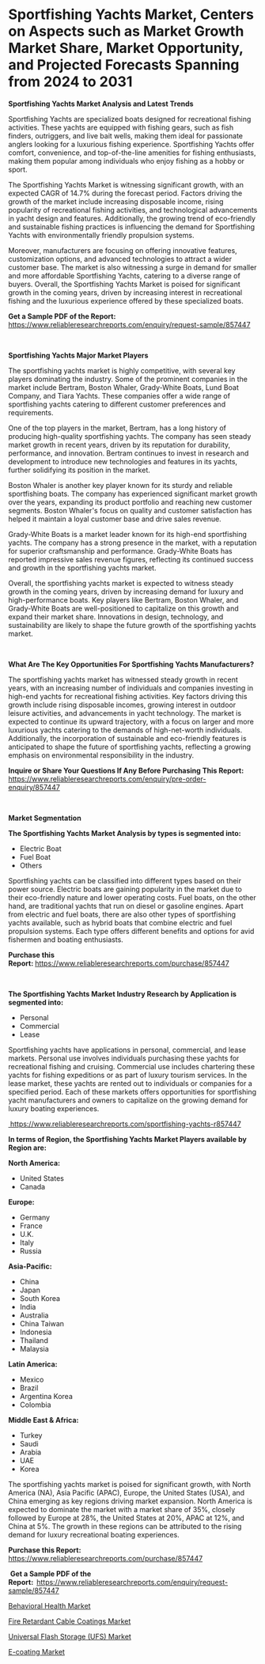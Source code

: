 <p><h1>Sportfishing Yachts Market, Centers on Aspects such as Market Growth Market Share, Market Opportunity, and Projected Forecasts Spanning from 2024 to 2031</h1></p><p><strong>Sportfishing Yachts Market Analysis and Latest Trends</strong></p>
<p><p>Sportfishing Yachts are specialized boats designed for recreational fishing activities. These yachts are equipped with fishing gears, such as fish finders, outriggers, and live bait wells, making them ideal for passionate anglers looking for a luxurious fishing experience. Sportfishing Yachts offer comfort, convenience, and top-of-the-line amenities for fishing enthusiasts, making them popular among individuals who enjoy fishing as a hobby or sport.</p><p>The Sportfishing Yachts Market is witnessing significant growth, with an expected CAGR of 14.7% during the forecast period. Factors driving the growth of the market include increasing disposable income, rising popularity of recreational fishing activities, and technological advancements in yacht design and features. Additionally, the growing trend of eco-friendly and sustainable fishing practices is influencing the demand for Sportfishing Yachts with environmentally friendly propulsion systems.</p><p>Moreover, manufacturers are focusing on offering innovative features, customization options, and advanced technologies to attract a wider customer base. The market is also witnessing a surge in demand for smaller and more affordable Sportfishing Yachts, catering to a diverse range of buyers. Overall, the Sportfishing Yachts Market is poised for significant growth in the coming years, driven by increasing interest in recreational fishing and the luxurious experience offered by these specialized boats.</p></p>
<p><strong>Get a Sample PDF of the Report:&nbsp;</strong> <a href="https://www.reliableresearchreports.com/enquiry/request-sample/857447">https://www.reliableresearchreports.com/enquiry/request-sample/857447</a></p>
<p>&nbsp;</p>
<p><strong>Sportfishing Yachts Major Market Players</strong></p>
<p><p>The sportfishing yachts market is highly competitive, with several key players dominating the industry. Some of the prominent companies in the market include Bertram, Boston Whaler, Grady-White Boats, Lund Boat Company, and Tiara Yachts. These companies offer a wide range of sportfishing yachts catering to different customer preferences and requirements.</p><p>One of the top players in the market, Bertram, has a long history of producing high-quality sportfishing yachts. The company has seen steady market growth in recent years, driven by its reputation for durability, performance, and innovation. Bertram continues to invest in research and development to introduce new technologies and features in its yachts, further solidifying its position in the market.</p><p>Boston Whaler is another key player known for its sturdy and reliable sportfishing boats. The company has experienced significant market growth over the years, expanding its product portfolio and reaching new customer segments. Boston Whaler's focus on quality and customer satisfaction has helped it maintain a loyal customer base and drive sales revenue.</p><p>Grady-White Boats is a market leader known for its high-end sportfishing yachts. The company has a strong presence in the market, with a reputation for superior craftsmanship and performance. Grady-White Boats has reported impressive sales revenue figures, reflecting its continued success and growth in the sportfishing yachts market.</p><p>Overall, the sportfishing yachts market is expected to witness steady growth in the coming years, driven by increasing demand for luxury and high-performance boats. Key players like Bertram, Boston Whaler, and Grady-White Boats are well-positioned to capitalize on this growth and expand their market share. Innovations in design, technology, and sustainability are likely to shape the future growth of the sportfishing yachts market.</p></p>
<p>&nbsp;</p>
<p><strong>What Are The Key Opportunities For Sportfishing Yachts Manufacturers?</strong></p>
<p><p>The sportfishing yachts market has witnessed steady growth in recent years, with an increasing number of individuals and companies investing in high-end yachts for recreational fishing activities. Key factors driving this growth include rising disposable incomes, growing interest in outdoor leisure activities, and advancements in yacht technology. The market is expected to continue its upward trajectory, with a focus on larger and more luxurious yachts catering to the demands of high-net-worth individuals. Additionally, the incorporation of sustainable and eco-friendly features is anticipated to shape the future of sportfishing yachts, reflecting a growing emphasis on environmental responsibility in the industry.</p></p>
<p><strong>Inquire or Share Your Questions If Any Before Purchasing This Report:</strong> <a href="https://www.reliableresearchreports.com/enquiry/pre-order-enquiry/857447">https://www.reliableresearchreports.com/enquiry/pre-order-enquiry/857447</a></p>
<p>&nbsp;</p>
<p><strong>Market Segmentation</strong></p>
<p><strong>The Sportfishing Yachts Market Analysis by types is segmented into:</strong></p>
<p><ul><li>Electric Boat</li><li>Fuel Boat</li><li>Others</li></ul></p>
<p><p>Sportfishing yachts can be classified into different types based on their power source. Electric boats are gaining popularity in the market due to their eco-friendly nature and lower operating costs. Fuel boats, on the other hand, are traditional yachts that run on diesel or gasoline engines. Apart from electric and fuel boats, there are also other types of sportfishing yachts available, such as hybrid boats that combine electric and fuel propulsion systems. Each type offers different benefits and options for avid fishermen and boating enthusiasts.</p></p>
<p><strong>Purchase this Report:&nbsp;</strong><a href="https://www.reliableresearchreports.com/purchase/857447">https://www.reliableresearchreports.com/purchase/857447</a></p>
<p>&nbsp;</p>
<p><strong>The Sportfishing Yachts Market Industry Research by Application is segmented into:</strong></p>
<p><ul><li>Personal</li><li>Commercial</li><li>Lease</li></ul></p>
<p><p>Sportfishing yachts have applications in personal, commercial, and lease markets. Personal use involves individuals purchasing these yachts for recreational fishing and cruising. Commercial use includes chartering these yachts for fishing expeditions or as part of luxury tourism services. In the lease market, these yachts are rented out to individuals or companies for a specified period. Each of these markets offers opportunities for sportfishing yacht manufacturers and owners to capitalize on the growing demand for luxury boating experiences.</p></p>
<p><a href="https://www.reliableresearchreports.com/sportfishing-yachts-r857447">&nbsp;https://www.reliableresearchreports.com/sportfishing-yachts-r857447</a></p>
<p><strong>In terms of Region, the Sportfishing Yachts Market Players available by Region are:</strong></p>
<p>
    <p> <strong> North America: </strong>
        <ul>
            <li>United States</li>
            <li>Canada</li>
        </ul>
        </p> 
    <p> <strong> Europe: </strong>
        <ul>
            <li>Germany</li>
            <li>France</li>
            <li>U.K.</li>
            <li>Italy</li>
            <li>Russia</li>
        </ul>
        </p> 
    <p> <strong> Asia-Pacific: </strong>
        <ul>
            <li>China</li>
            <li>Japan</li>
            <li>South Korea</li>
            <li>India</li>
            <li>Australia</li>
            <li>China Taiwan</li>
            <li>Indonesia</li>
            <li>Thailand</li>
            <li>Malaysia</li>
        </ul>
        </p> 
    <p> <strong> Latin America: </strong>
        <ul>
            <li>Mexico</li>
            <li>Brazil</li>
            <li>Argentina Korea</li>
            <li>Colombia</li>
        </ul>
        </p> 
    <p> <strong> Middle East & Africa: </strong>
        <ul>
            <li>Turkey</li>
            <li>Saudi</li>
            <li>Arabia</li>
            <li>UAE</li>
            <li>Korea</li>
        </ul>
    </p>
    </p>
<p><p>The sportfishing yachts market is poised for significant growth, with North America (NA), Asia Pacific (APAC), Europe, the United States (USA), and China emerging as key regions driving market expansion. North America is expected to dominate the market with a market share of 35%, closely followed by Europe at 28%, the United States at 20%, APAC at 12%, and China at 5%. The growth in these regions can be attributed to the rising demand for luxury recreational boating experiences.</p></p>
<p><strong>Purchase this Report: </strong><a href="https://www.reliableresearchreports.com/purchase/857447">https://www.reliableresearchreports.com/purchase/857447</a></p>
<p>&nbsp;<strong>Get a Sample PDF of the Report:&nbsp;&nbsp;</strong><a href="https://www.reliableresearchreports.com/enquiry/request-sample/857447">https://www.reliableresearchreports.com/enquiry/request-sample/857447</a></p>
<p><strong></strong></p>
<p><p><a href="https://www.linkedin.com/pulse/behavioral-health-market-segmentation-geographical-regions-forcast-eg0zf">Behavioral Health Market</a></p><p><a href="https://issuu.com/reportprime-2/docs/fire-retardant-cable-coatings-marke_b014822ace9b50">Fire Retardant Cable Coatings Market</a></p><p><a href="https://github.com/victoralsop8899/Market-Research-Report-List-1/blob/main/universal-flash-storage-ufs-market.md">Universal Flash Storage (UFS) Market</a></p><p><a href="https://github.com/rasaunharrison331/Market-Research-Report-List-1/blob/main/e-coating-market.md">E-coating Market</a></p></p>